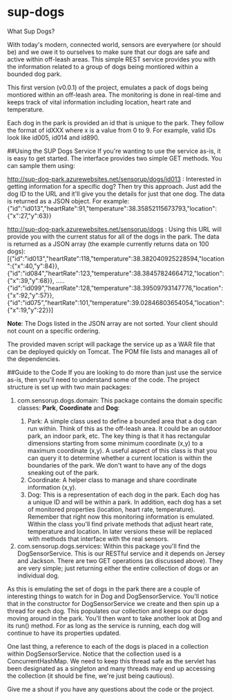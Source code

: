 # sup-dogs
What Sup Dogs?

With today's modern, connected world, sensors are everywhere (or should be) and we owe it to ourselves to make sure that our dogs are safe and active within off-leash areas. This simple REST service provides you with the information related to a group of dogs being montiored within a bounded dog park.

This first version (v0.0.1) of the project, emulates a pack of dogs being montiored within an off-leash area. The monitoring is done in real-time and keeps track of vital information including location, heart rate and temperature.

Each dog in the park is provided an id that is unique to the park. They follow the format of idXXX where x is a value from 0 to 9. For example, valid IDs look like id005, id014 and id890.

##Using the SUP Dogs Service
If you're wanting to use the service as-is, it is easy to get started. The interface provides two simple GET methods. You can sample them using:

http://sup-dog-park.azurewebsites.net/sensorup/dogs/id013 : Interested in getting information for a specific dog? Then try this approach. Just add the dog ID to the URL and it'll give you the details for just that one dog. The data is returned as a JSON object. For example: {"id":"id013","heartRate":91,"temperature":38.35852115673793,"location":{"x":27,"y":63}}

http://sup-dog-park.azurewebsites.net/sensorup/dogs  : Using this URL will provide you with the current status for all of the dogs in the park. The data is returned as a JSON array (the example currently returns data on 100 dogs): 
[{"id":"id013","heartRate":118,"temperature":38.382040925228594,"location":{"x":40,"y":84}},{"id":"id084","heartRate":123,"temperature":38.38457824664712,"location":{"x":39,"y":68}},
.....
{"id":"id099","heartRate":128,"temperature":38.39509793147776,"location":{"x":92,"y":57}},{"id":"id075","heartRate":101,"temperature":39.02846803654054,"location":{"x":19,"y":22}}]

<b>Note</b>: The Dogs listed in the JSON array are not sorted. Your client should not count on a specific ordering.

The provided maven script will package the service up as a WAR file that can be deployed quickly on Tomcat. The POM file lists and manages all of the dependencies. 

##Guide to the Code
If you are looking to do more than just use the service as-is, then you'll need to understand some of the code. The project structure is set up with two main packages: 
<ol><li>com.sensorup.dogs.domain: This package contains the domain specific classes: <b>Park</b>, <b>Coordinate</b> and <b>Dog</b>:</li>
<ol><li>Park: A simple class used to define a bounded area that a dog can run within. Think of this as the off-leash area. It could be an outdoor park, an indoor park, etc. The key thing is that it has rectangular dimensions starting from some minimum coordinate (x,y) to a maximum coordinate (x,y). A useful aspect of this class is that you can query it to determine whether a current location is within the boundaries of the park. We don't want to have any of the dogs sneaking out of the park.</li>
<li>Coordinate: A helper class to manage and share coordinate information (x,y).</li>
<li>Dog: This is a representation of each dog in the park. Each dog has a unique ID and will be within a park. In addition, each dog has a set of monitored properties (location, heart rate, temperature). Remember that right now this monitoring information is emulated. Within the class you'll find private methods that adjust heart rate, temperature and location. In later versions these will be replaced with methods that interface with the real sensors.</li></ol> 
<li>com.sensorup.dogs.services: Within this package you'll find the DogSensorService. This is our RESTful service and it depends on Jersey and Jackson. There are two GET operations (as discussed above). They are very simple; just returning either the entire collection of dogs or an individual dog.</li>
</ol>

As this is emulating the set of dogs in the park there are a couple of interesting things to watch for in Dog and DogSensorService. You'll notice that in the constructor for DogSensorService we create and then spin up a thread for each dog. This populates our collection and keeps our dogs moving around in the park. You'll then want to take another look at Dog and its run() method. For as long as the service is running, each dog will continue to have its properties updated.

One last thing, a reference to each of the dogs is placed in a collection within DogSensorService. Notice that the collection used is a ConcurrentHashMap. We need to keep this thread safe as the servlet has been designated as a singleton and many threads may end up accessing the collection (it should be fine, we're just being cautious).

Give me a shout if you have any questions about the code or the project.

